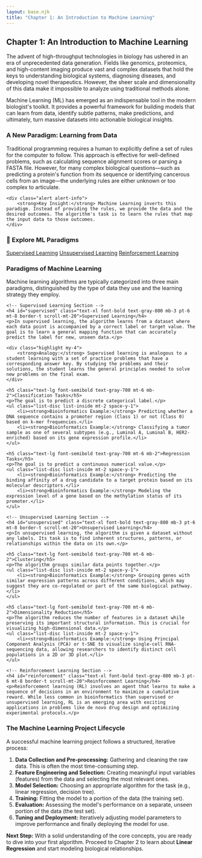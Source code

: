 ```yaml
---
layout: base.njk
title: "Chapter 1: An Introduction to Machine Learning"
---
```


<div class="content-section">
    <h2 class="text-3xl font-bold text-gray-900 mb-6 border-b pb-2">Chapter 1: An Introduction to Machine Learning</h2>
    <p class="mb-4">The advent of high-throughput technologies in biology has ushered in an era of unprecedented data generation. Fields like genomics, proteomics, and high-content imaging produce vast and complex datasets that hold the keys to understanding biological systems, diagnosing diseases, and developing novel therapeutics. However, the sheer scale and dimensionality of this data make it impossible to analyze using traditional methods alone.</p>
    <p>Machine Learning (ML) has emerged as an indispensable tool in the modern biologist's toolkit. It provides a powerful framework for building models that can learn from data, identify subtle patterns, make predictions, and ultimately, turn massive datasets into actionable biological insights.</p>
</div>

<div class="content-section">
    <h3 class="text-2xl font-semibold text-gray-800 mb-4">A New Paradigm: Learning from Data</h3>
    <p>Traditional programming requires a human to explicitly define a set of rules for the computer to follow. This approach is effective for well-defined problems, such as calculating sequence alignment scores or parsing a FASTA file. However, for many complex biological questions—such as predicting a protein's function from its sequence or identifying cancerous cells from an image—the underlying rules are either unknown or too complex to articulate.</p>

    <div class="alert alert-info">
        <strong>Key Insight:</strong> Machine Learning inverts this paradigm. Instead of providing the rules, we provide the data and the desired outcomes. The algorithm's task is to learn the rules that map the input data to those outcomes.
    </div>
</div>

<!-- Navigation to Paradigms -->
<div class="bg-white rounded-2xl shadow p-6 my-8 border border-gray-100">
    <h3 class="text-xl font-bold text-gray-800 mb-4">🧭 Explore ML Paradigms</h3>
    <div class="grid grid-cols-1 md:grid-cols-3 gap-4 text-sm">
        <a href="#supervised" class="btn-secondary text-center">Supervised Learning</a>
        <a href="#unsupervised" class="btn-secondary text-center">Unsupervised Learning</a>
        <a href="#reinforcement" class="btn-secondary text-center">Reinforcement Learning</a>
    </div>
</div>

<div class="content-section">
    <h3 class="text-2xl font-semibold text-gray-800 mb-4">Paradigms of Machine Learning</h3>
    <p class="mb-6">Machine learning algorithms are typically categorized into three main paradigms, distinguished by the type of data they use and the learning strategy they employ.</p>

    <!-- Supervised Learning Section -->
    <h4 id="supervised" class="text-xl font-bold text-gray-800 mb-3 pt-6 mt-8 border-t scroll-mt-20">Supervised Learning</h4>
    <p>In supervised learning, the algorithm learns from a dataset where each data point is accompanied by a correct label or target value. The goal is to learn a general mapping function that can accurately predict the label for new, unseen data.</p>
    
    <div class="highlight my-4">
        <strong>Analogy:</strong> Supervised learning is analogous to a student learning with a set of practice problems that have a corresponding answer key. By studying the problems and their solutions, the student learns the general principles needed to solve new problems on the final exam.
    </div>

    <h5 class="text-lg font-semibold text-gray-700 mt-6 mb-2">Classification Tasks</h5>
    <p>The goal is to predict a discrete categorical label.</p>
    <ul class="list-disc list-inside mt-2 space-y-1">
        <li><strong>Bioinformatics Example:</strong> Predicting whether a DNA sequence contains a promoter region (Class 1) or not (Class 0) based on k-mer frequencies.</li>
        <li><strong>Bioinformatics Example:</strong> Classifying a tumor sample as one of several subtypes (e.g., Luminal A, Luminal B, HER2-enriched) based on its gene expression profile.</li>
    </ul>

    <h5 class="text-lg font-semibold text-gray-700 mt-6 mb-2">Regression Tasks</h5>
    <p>The goal is to predict a continuous numerical value.</p>
    <ul class="list-disc list-inside mt-2 space-y-1">
        <li><strong>Bioinformatics Example:</strong> Predicting the binding affinity of a drug candidate to a target protein based on its molecular descriptors.</li>
        <li><strong>Bioinformatics Example:</strong> Modeling the expression level of a gene based on the methylation status of its promoter.</li>
    </ul>
    
    <!-- Unsupervised Learning Section -->
    <h4 id="unsupervised" class="text-xl font-bold text-gray-800 mb-3 pt-6 mt-8 border-t scroll-mt-20">Unsupervised Learning</h4>
    <p>In unsupervised learning, the algorithm is given a dataset without any labels. Its task is to find inherent structures, patterns, or relationships within the data on its own.</p>

    <h5 class="text-lg font-semibold text-gray-700 mt-6 mb-2">Clustering</h5>
    <p>The algorithm groups similar data points together.</p>
    <ul class="list-disc list-inside mt-2 space-y-1">
        <li><strong>Bioinformatics Example:</strong> Grouping genes with similar expression patterns across different conditions, which may suggest they are co-regulated or part of the same biological pathway.</li>
    </ul>

    <h5 class="text-lg font-semibold text-gray-700 mt-6 mb-2">Dimensionality Reduction</h5>
    <p>The algorithm reduces the number of features in a dataset while preserving its important structural information. This is crucial for visualizing high-dimensional data.</p>
    <ul class="list-disc list-inside mt-2 space-y-1">
        <li><strong>Bioinformatics Example:</strong> Using Principal Component Analysis (PCA) or t-SNE to visualize single-cell RNA-sequencing data, allowing researchers to identify distinct cell populations in a 2D or 3D plot.</li>
    </ul>
    
    <!-- Reinforcement Learning Section -->
    <h4 id="reinforcement" class="text-xl font-bold text-gray-800 mb-3 pt-6 mt-8 border-t scroll-mt-20">Reinforcement Learning</h4>
    <p>Reinforcement learning (RL) involves an agent that learns to make a sequence of decisions in an environment to maximize a cumulative reward. While less common in bioinformatics than supervised or unsupervised learning, RL is an emerging area with exciting applications in problems like de novo drug design and optimizing experimental protocols.</p>
</div>

<div class="content-section">
    <h3 class="text-2xl font-semibold text-gray-800 mb-4">The Machine Learning Project Lifecycle</h3>
    <p>A successful machine learning project follows a structured, iterative process:</p>
    <ol class="list-decimal list-inside space-y-2 mt-4">
        <li><strong>Data Collection and Pre-processing:</strong> Gathering and cleaning the raw data. This is often the most time-consuming step.</li>
        <li><strong>Feature Engineering and Selection:</strong> Creating meaningful input variables (features) from the data and selecting the most relevant ones.</li>
        <li><strong>Model Selection:</strong> Choosing an appropriate algorithm for the task (e.g., linear regression, decision tree).</li>
        <li><strong>Training:</strong> Fitting the model to a portion of the data (the training set).</li>
        <li><strong>Evaluation:</strong> Assessing the model's performance on a separate, unseen portion of the data (the test set).</li>
        <li><strong>Tuning and Deployment:</strong> Iteratively adjusting model parameters to improve performance and finally deploying the model for use.</li>
    </ol>
</div>

<div class="highlight">
    <strong>Next Step:</strong> With a solid understanding of the core concepts, you are ready to dive into your first algorithm. Proceed to Chapter 2 to learn about <strong>Linear Regression</strong> and start modeling biological relationships.
</div>